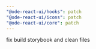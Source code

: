 ```yaml
---
"@ode-react-ui/hooks": patch
"@ode-react-ui/icons": patch
"@ode-react-ui/core": patch
---
```


fix build storybook and clean files

